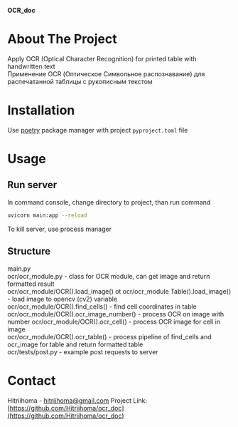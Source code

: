 **OCR_doc**  

# About The Project

Apply OCR (Optical Character Recognition) for printed table with handwritten text  
Применение OCR (Оптическое Символьное распознавание) для распечатанной таблицы с рукописным текстом

# Installation

Use [poetry](https://python-poetry.org/docs/) package manager with project `pyproject.toml` file

# Usage

## Run server

In command console, change directory to project, than run command
```bash
uvicorn main:app --reload
```

To kill server, use process manager

## Structure

main.py  
ocr/ocr_module.py - class for OCR module, can get image and return formatted result  
ocr/ocr_module/OCR().load_image() ot ocr/ocr_module Table().load_image() - load image to opencv (cv2) variable  
ocr/ocr_module/OCR().find_cells() - find cell coordinates in table  
ocr/ocr_module/OCR().ocr_image_number() - process OCR on image with number 
ocr/ocr_module/OCR().ocr_cell() - process OCR image for cell in image  
ocr/ocr_module/OCR().ocr_table() - process pipeline of find_cells and ocr_image for table and return formatted table  
ocr/tests/post.py - example post requests to server

# Contact

Hitriihoma - hitriihoma@gmail.com
Project Link: [https://github.com/Hitriihoma/ocr_doc](https://github.com/Hitriihoma/ocr_doc)